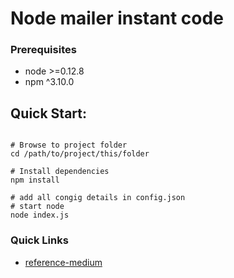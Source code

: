 # Node mailer instant code



### Prerequisites
* node >=0.12.8
* npm ^3.10.0

## Quick Start:

```shell

# Browse to project folder
cd /path/to/project/this/folder

# Install dependencies
npm install

# add all congig details in config.json
# start node 
node index.js
```

### Quick Links
* [reference-medium](https://medium.com/@nickroach_50526/sending-emails-with-node-js-using-smtp-gmail-and-oauth2-316fe9c790a1)

